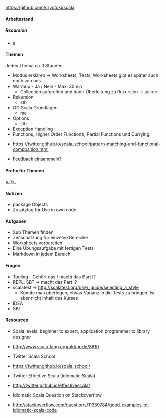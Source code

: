 https://github.com/cryptoki/scala

#### Arbeitsstand
##### Recursion
* a_

#### Themen
Jedes Thema ca. 1 Stunden

* Modus erklären -> Worksheets, Tests, Worksheets gibt es später auch noch von uns
* Warmup - Ja / Nein - Max. 30min
  - Collection aufgreifen und dann Überleitung zu Rekursion -> tailrec
* Rekursion
  - sth
* OO Scala Grundlagen
  - me
* Options
  - sth
* Exception Handling
* Functions, Higher Order Functions, Partial Functions und Currying.
 - https://twitter.github.io/scala_school/pattern-matching-and-functional-composition.html
 
* Feedback einsammeln?

#### Prefix für Themen
a_
b_


#### Notizen
* package Objects
* Zusatztag für Use in own code

#### Aufgaben
* Sub Themen finden
* Zeitschätzung für einzelne Bereiche
* Worksheets vorbereiten
* Eine Übungsaufgabe mit fertigen Tests
* Markdown in jedem Bereich


#### Fragen
* Tooling - Gehört das / macht das Part I?
* REPL, SBT -> macht das Part I?
* scalatest  ->  http://scalatest.org/user_guide/selecting_a_style
  * Könnte man überlegen, etwas Varianz in die Tests zu bringen. Ist aber nicht Inhalt des Kurses
* IDEA
* SBT

#### Resourcen
* Scala levels: beginner to expert, application programmer to library designer
 - http://www.scala-lang.org/old/node/8610
* Twitter Scala School
 - https://twitter.github.io/scala_school/
* Twitter Effective Scala (Idiomatic Scala) 
 - http://twitter.github.io/effectivescala/
* Idiomatic Scala Question on Stackoverflow
 - http://stackoverflow.com/questions/11359784/good-examples-of-idiomatic-scala-code